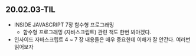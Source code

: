 ## 20.02.03-TIL

- INSIDE JAVASCRIPT 7장 함수형 프로그래밍
  - 함수형 프로그래밍 (자바스크립트) 관련 책도 한번 봐야겠다.
- 인사이드 자바스크립트 4 ~ 7 장 내용들은 매우 중요한데 이해가 잘 안간다. 여러번 읽어보자